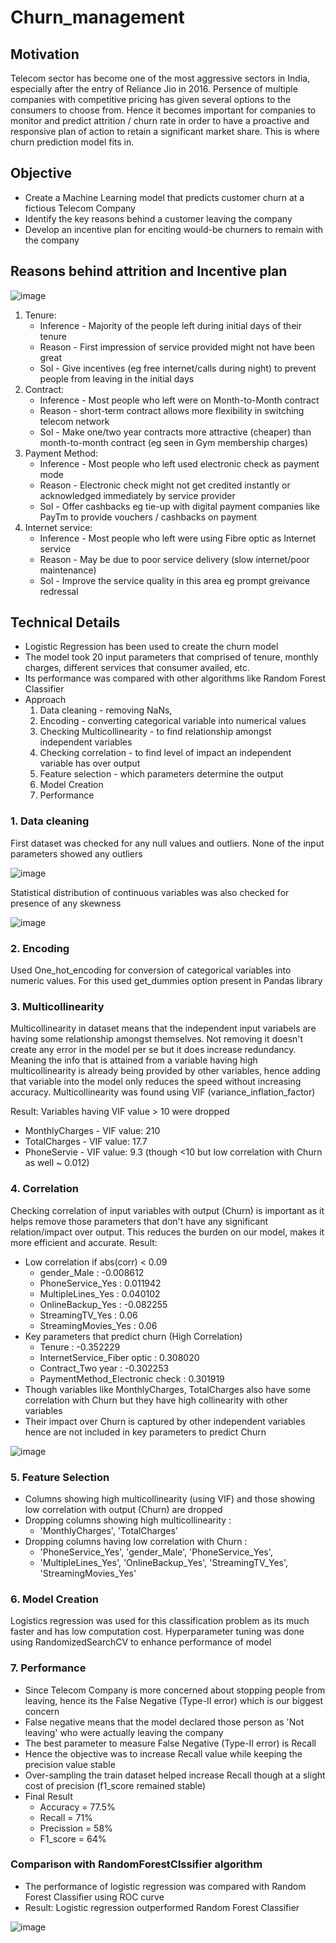 # Churn_management

## Motivation
Telecom sector has become one of the most aggressive sectors in India, especially after the entry of Reliance Jio in 2016. Persence of multiple companies with competitive pricing has given several options to the consumers to choose from. Hence it becomes important for companies to monitor and predict attrition / churn rate in order to have a proactive and responsive plan of action to retain a significant market share. This is where churn prediction model fits in.

## Objective
- Create a Machine Learning model that predicts customer churn at a fictious Telecom Company
- Identify the key reasons behind a customer leaving the company
- Develop an incentive plan for enciting would-be churners to remain with the company

## Reasons behind attrition and Incentive plan

![image](https://user-images.githubusercontent.com/86396532/124375714-40451480-dcc1-11eb-8801-fd691dd4cf9c.png)


1. Tenure:
    - Inference - Majority of the people left during initial days of their tenure
    - Reason - First impression of service provided might not have been great
    - Sol - Give incentives (eg free internet/calls during night) to prevent people from leaving in the initial days
2. Contract:
    - Inference - Most people who left were on Month-to-Month contract
    - Reason - short-term contract allows more flexibility in switching telecom network
    - Sol - Make one/two year contracts more attractive (cheaper) than month-to-month contract (eg seen in Gym membership charges)
3. Payment Method:
    - Inference - Most people who left used electronic check as payment mode
    - Reason - Electronic check might not get credited instantly or acknowledged immediately by service provider
    - Sol - Offer cashbacks eg tie-up with digital payment companies like PayTm to provide vouchers / cashbacks on payment
4. Internet service:
    - Inference - Most people who left were using Fibre optic as Internet service
    - Reason - May be due to poor service delivery (slow internet/poor maintenance)
    - Sol - Improve the service quality in this area eg prompt greivance redressal

## Technical Details
- Logistic Regression has been used to create the churn model
- The model took 20 input parameters that comprised of tenure, monthly charges, different services that consumer availed, etc.
- Its performance was compared with other algorithms like Random Forest Classifier 
- Approach
  1. Data cleaning - removing NaNs, 
  2. Encoding - converting categorical variable into numerical values
  3. Checking Multicollinearity - to find relationship amongst independent variables 
  4. Checking correlation - to find level of impact an independent variable has over output
  5. Feature selection - which parameters determine the output
  6. Model Creation
  7. Performance 

### 1. Data cleaning
First dataset was checked for any null values and outliers. None of the input parameters showed any outliers

![image](https://user-images.githubusercontent.com/86396532/124375097-e727b180-dcbd-11eb-9f41-1676e49cfabb.png)

Statistical distribution of continuous variables was also checked for presence of any skewness

![image](https://user-images.githubusercontent.com/86396532/124375121-07f00700-dcbe-11eb-928f-d4996eabfd0b.png)

### 2. Encoding
Used One_hot_encoding for conversion of categorical variables into numeric values. For this used get_dummies option present in Pandas library

### 3. Multicollinearity
Multicollinearity in dataset means that the independent input variabels are having some relationship amongst themselves. Not removing it doesn't create any error in the model per se but it does increase redundancy. Meaning the info that is attained from a variable having high multicollinearity is already being provided by other variables, hence adding that variable into the model only reduces the speed without increasing accuracy. Multicollinearity was found using VIF (variance_inflation_factor) 

Result: Variables having VIF value > 10 were dropped 
  -  MonthlyCharges - VIF value: 210
  -  TotalCharges - VIF value: 17.7
  -  PhoneServie - VIF value: 9.3 (though <10 but low correlation with Churn as well ~ 0.012)

### 4. Correlation 
Checking correlation of input variables with output (Churn) is important as it helps remove those parameters that don't have any significant relation/impact over output. This reduces the burden on our model, makes it more efficient and accurate.
Result:
- Low correlation if abs(corr) < 0.09
    - gender_Male : -0.008612
    - PhoneService_Yes : 0.011942
    - MultipleLines_Yes : 0.040102
    - OnlineBackup_Yes : -0.082255
    - StreamingTV_Yes : 0.06
    - StreamingMovies_Yes : 0.06
- Key parameters that predict churn (High Correlation)
    - Tenure : -0.352229
    - InternetService_Fiber optic : 0.308020
    - Contract_Two year : -0.302253
    - PaymentMethod_Electronic check : 0.301919
- Though variables like MonthlyCharges, TotalCharges also have some correlation with Churn but they have high collinearity with other variables
- Their impact over Churn is captured by other independent variables hence are not included in key parameters to predict Churn

![image](https://user-images.githubusercontent.com/86396532/124375875-e2fd9300-dcc1-11eb-82a8-1cc3d1da883e.png)

### 5. Feature Selection
- Columns showing high multicollinearity (using VIF) and those showing low correlation with output (Churn) are dropped
- Dropping columns showing high multicollinearity : 
    - 'MonthlyCharges', 'TotalCharges'
- Dropping columns having low correlation with Churn : 
    - 'PhoneService_Yes', 'gender_Male', 'PhoneService_Yes', 
    - 'MultipleLines_Yes', 'OnlineBackup_Yes', 'StreamingTV_Yes', 'StreamingMovies_Yes'

### 6. Model Creation
Logistics regression was used for this classification problem as its much faster and has low computation cost. Hyperparameter tuning was done using RandomizedSearchCV to enhance performance of model

### 7. Performance 
- Since Telecom Company is more concerned about stopping people from leaving, hence its the False Negative (Type-II error) which is our biggest concern
- False negative means that the model declared those person as 'Not leaving' who were actually leaving the company
- The best parameter to measure False Negative (Type-II error) is Recall
- Hence the objective was to increase Recall value while keeping the precision value stable
- Over-sampling the train dataset helped increase Recall though at a slight cost of precision (f1_score remained stable)
- Final Result
    - Accuracy = 77.5%
    - Recall = 71%
    - Precission = 58%
    - F1_score = 64%

### Comparison with RandomForestClssifier algorithm
- The performance of logistic regression was compared with Random Forest Classifier using ROC curve 
- Result: Logistic regression outperformed Random Forest Classifier

![image](https://user-images.githubusercontent.com/86396532/125811903-55446f4d-d4c8-4361-be7f-4dad534fc631.png)


